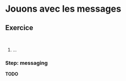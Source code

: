 <!-- .slide: class="exercice sfeir-bg-pink" -->

# Jouons avec les messages

## Exercice

<br>

1. ...

### Step: messaging

**TODO**
